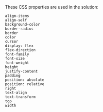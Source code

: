These CSS properties are used in the solution:

    align-items
    align-self
    background-color
    border-radius
    border
    color
    cursor
    display: flex
    flex-direction
    font-family
    font-size
    font-weight
    height
    justify-content
    padding
    position: absolute
    position: relative
    right
    text-align
    text-transform
    top
    width
